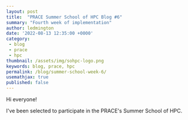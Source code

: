 ```yaml
---
layout: post
title:  "PRACE Summer School of HPC Blog #6"
summary: "Fourth week of implementation"
author: ledmington
date: '2022-08-13 12:35:00 +0000'
category:
 - blog
 - prace
 - hpc
thumbnail: /assets/img/sohpc-logo.png
keywords: blog, prace, hpc
permalink: /blog/summer-school-week-6/
usemathjax: true
published: false
---
```


Hi everyone!

I've been selected to participate in the PRACE's Summer School of HPC.